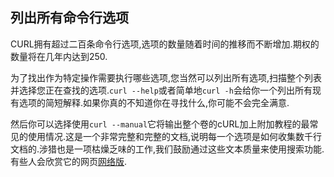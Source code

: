 
## 列出所有命令行选项

CURL拥有超过二百条命令行选项,选项的数量随着时间的推移而不断增加.期权的数量将在几年内达到250.

为了找出作为特定操作需要执行哪些选项,您当然可以列出所有选项,扫描整个列表并选择您正在查找的选项.`curl --help`或者简单地`curl -h`会给你一个列出所有现有选项的简短解释.如果你真的不知道你在寻找什么,你可能不会完全满意.

然后你可以选择使用`curl --manual`它将输出整个卷的cURL加上附加教程的最常见的使用情况.这是一个非常完整和完整的文档,说明每一个选项是如何收集数千行文档的.涉猎也是一项枯燥乏味的工作,我们鼓励通过这些文本质量来使用搜索功能.有些人会欣赏它的网页[网络版](https://curl.haxx.se/docs/manpage.html).
